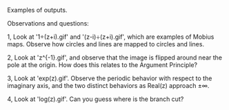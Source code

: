 Examples of outputs.

Observations and questions:

1, Look at '1÷(z+i).gif' and '(z-i)÷(z+i).gif', which are examples of Mobius maps. Observe how circles and lines are mapped to circles and lines.

2, Look at 'z^{-1}.gif', and observe that the image is flipped around near the pole at the origin. How does this relates to the Argument Principle?

3, Look at 'exp(z).gif'. Observe the periodic behavior with respect to the imaginary axis, and the two distinct behaviors as Real(z) approach ±∞.

4, Look at 'log(z).gif'. Can you guess where is the branch cut?